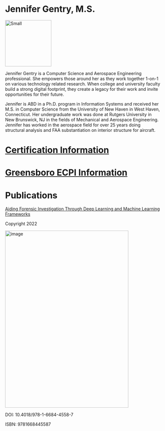 # Jennifer Gentry, M.S.

<img width="150" height="150" alt="Small" src="https://github.com/user-attachments/assets/448bce19-9512-411e-89f7-52bb89ce812a" />

Jennifer Gentry is a Computer Science and Aerospace Engineering professional. She empowers those around her as they work together 1-on-1 on various technology related research. When college and university faculty build a strong digital footprint, they create a legacy for their work and invite opportunities for their future.

Jennifer is ABD in a Ph.D. program in Information Systems and received her M.S. in Computer Science from the University of New Haven in West Haven, Connecticut. Her undergraduate work was done at Rutgers University in New Brunswick, NJ in the fields of Mechanical and Aerospace Engineering. Jennifer has worked in the aerospace field for over 25 years doing structural analysis and FAA substantiation on interior structure for aircraft.

# [Certification Information](/certs/)

# [Greensboro ECPI Information](/ecpi/)

# Publications
[Aiding Forensic Investigation Through Deep Learning and Machine Learning Frameworks](https://www.igi-global.com/book/aiding-forensic-investigation-through-deep/290354#table-of-contents/)

Copyright 2022

<img width="400" height="574" alt="image" src="https://github.com/user-attachments/assets/6fcdde50-b2b7-4774-b8bb-324baec05fa1" />

DOI: 10.4018/978-1-6684-4558-7

ISBN: 9781668445587
